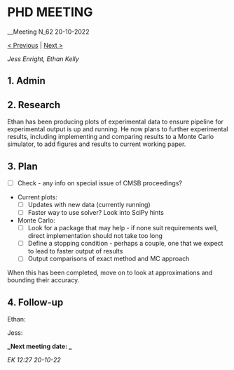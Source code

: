 # PHD MEETING

__Meeting N_62
20-10-2022

[< Previous](61_11-10-22.md) | [Next >]()

_Jess Enright,_
_Ethan Kelly_


## 1. Admin


## 2. Research

Ethan has been producing plots of experimental data to ensure pipeline for experimental output is up and running. He now plans to further experimental results, including implementing and comparing results to a Monte Carlo simulator, to add figures and results to current working paper.


## 3. Plan

- [ ] Check - any info on special issue of CMSB proceedings?
- Current plots:
	- [ ] Updates with new data (currently running)
	- [ ] Faster way to use solver? Look into SciPy hints
-  Monte Carlo:
	- [ ] Look for a package that may help - if none suit requirements well, direct implementation should not take too long
	- [ ] Define a stopping condition - perhaps a couple, one that we expect to lead to faster output of results
	- [ ] Output comparisons of exact method and MC approach

When this has been completed, move on to look at approximations and bounding their accuracy.





## 4. Follow-up

Ethan:

Jess:


**_Next meeting date: _**



_EK 12:27 20-10-22_
